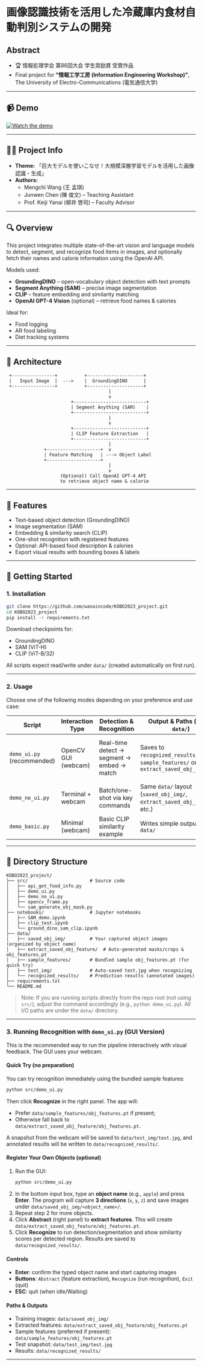 # 画像認識技術を活用した冷蔵庫内食材自動判別システムの開発   
## Abstract

- 🏆 情報処理学会 第86回大会 学生奨励賞 受賞作品  
- Final project for **"情報工学工房 (Information Engineering Workshop)"**, The University of Electro-Communications (電気通信大学)  

---

## 📹 Demo  
[![Watch the demo](https://img.youtube.com/vi/WM_rVHsI6sQ/maxresdefault.jpg)](https://www.youtube.com/watch?v=WM_rVHsI6sQ)  

---

## 🧑‍💼 Project Info  
- **Theme:** 「巨大モデルを使いこなせ！大規模深層学習モデルを活用した画像認識・生成」  
- **Authors:**  
  - Mengchi Wang (王 孟琪)  
  - Junwen Chen (陳 俊文) – Teaching Assistant  
  - Prof. Keiji Yanai (柳井 啓司) – Faculty Advisor  

---

## 🔍 Overview  
This project integrates multiple state-of-the-art vision and language models to detect, segment, and recognize food items in images, and optionally fetch their names and calorie information using the OpenAI API.

Models used:  
- **GroundingDINO** – open-vocabulary object detection with text prompts  
- **Segment Anything (SAM)** – precise image segmentation  
- **CLIP** – feature embedding and similarity matching  
- **OpenAI GPT-4 Vision** (optional) – retrieve food names & calories  

Ideal for:  
- Food logging  
- AR food labeling  
- Diet tracking systems  

---

## 🧠 Architecture  

     +----------------+          +---------------------+
     |   Input Image  |  --->    |  GroundingDINO      |
     +----------------+          +---------------------+
                                          |
                                          v
                            +---------------------------+
                            | Segment Anything (SAM)    |
                            +---------------------------+
                                          |
                                          v
                            +---------------------------+
                            | CLIP Feature Extraction   |
                            +---------------------------+
                                          |
                  +--------------------+  v
                  | Feature Matching   | ---> Object Label
                  +--------------------+
                                          |
                                          v
                        (Optional) Call OpenAI GPT-4 API
                        to retrieve object name & calorie

---

## 📌 Features  
- Text-based object detection (GroundingDINO)  
- Image segmentation (SAM)  
- Embedding & similarity search (CLIP)  
- One-shot recognition with registered features  
- Optional: API-based food description & calories  
- Export visual results with bounding boxes & labels  

---

## 🚀 Getting Started  

### 1. Installation  
```bash
git clone https://github.com/wanaincode/KOBO2023_project.git
cd KOBO2023_project
pip install -r requirements.txt
```
Download checkpoints for:  
- GroundingDINO  
- SAM (ViT-H)  
- CLIP (ViT-B/32)  

All scripts expect read/write under `data/` (created automatically on first run).

---

### 2. Usage  

Choose one of the following modes depending on your preference and use case:

| Script                     | Interaction Type       | Detection & Recognition                      | Output & Paths (under `data/`)                                  | Notes |
|---------------------------|------------------------|-----------------------------------------------|------------------------------------------------------------------|-------|
| `demo_ui.py` (recommended)| OpenCV GUI (webcam)    | Real-time detect → segment → embed → match    | Saves to `recognized_results/`; uses `sample_features/` or `extract_saved_obj_feature/` | Mouse buttons: Abstract / Recognize; Enter to capture |
| `demo_no_ui.py`           | Terminal + webcam      | Batch/one-shot via key commands               | Same `data/` layout (`saved_obj_img/`, `extract_saved_obj_feature/`, etc.) | Lightweight, no GUI |
| `demo_basic.py`           | Minimal (webcam)       | Basic CLIP similarity example                 | Writes simple outputs under `data/`                              | For quick testing |

---

## 📂 Directory Structure

```
KOBO2023_project/
├── src/                       # Source code
│   ├── api_get_food_info.py
│   ├── demo_ui.py
│   ├── demo_no_ui.py
│   ├── opencv_frame.py
│   └── sam_generate_obj_mask.py
├── notebooks/                 # Jupyter notebooks
│   ├── SAM_demo.ipynb
│   ├── clip_test.ipynb
│   └── ground_dino_sam_clip.ipynb
├── data/
│   ├── saved_obj_img/         # Your captured object images (organized by object name)
│   ├── extract_saved_obj_feature/  # Auto-generated masks/crops & obj_features.pt
│   ├── sample_features/       # Bundled sample obj_features.pt (for quick try)
│   ├── test_img/              # Auto-saved test.jpg when recognizing
│   └── recognized_results/    # Prediction results (annotated images)
├── requirements.txt
└── README.md
```

> Note: If you are running scripts directly from the repo root (not using `src/`), adjust the command accordingly (e.g., `python demo_ui.py`). All I/O paths are under the `data/` directory.

---

### 3. Running Recognition with `demo_ui.py` (GUI Version)

This is the recommended way to run the pipeline interactively with visual feedback. The GUI uses your webcam.

#### Quick Try (no preparation)
You can try recognition immediately using the bundled sample features:

```bash
python src/demo_ui.py
```
Then click **Recognize** in the right panel. The app will:
- Prefer `data/sample_features/obj_features.pt` if present;
- Otherwise fall back to `data/extract_saved_obj_feature/obj_features.pt`.

A snapshot from the webcam will be saved to `data/test_img/test.jpg`, and annotated results will be written to `data/recognized_results/`.

#### Register Your Own Objects (optional)
1. Run the GUI:
   ```bash
   python src/demo_ui.py
   ```
2. In the bottom input box, type an **object name** (e.g., `apple`) and press **Enter**. The program will capture **3 directions** (`x`, `y`, `z`) and save images under `data/saved_obj_img/<object_name>/`.
3. Repeat step 2 for more objects.
4. Click **Abstract** (right panel) to **extract features**. This will create `data/extract_saved_obj_feature/obj_features.pt`.
5. Click **Recognize** to run detection/segmentation and show similarity scores per detected region. Results are saved to `data/recognized_results/`.

#### Controls
- **Enter**: confirm the typed object name and start capturing images
- **Buttons**: `Abstract` (feature extraction), `Recognize` (run recognition), `Exit` (quit)
- **ESC**: quit (when idle/Waiting)

#### Paths & Outputs
- Training images: `data/saved_obj_img/`
- Extracted features: `data/extract_saved_obj_feature/obj_features.pt`
- Sample features (preferred if present): `data/sample_features/obj_features.pt`
- Test snapshot: `data/test_img/test.jpg`
- Results: `data/recognized_results/`

---
